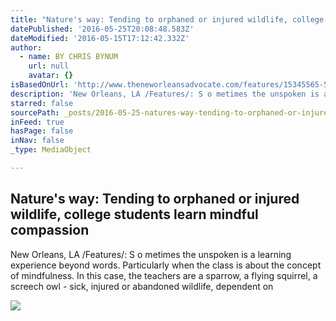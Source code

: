 ```yaml
---
title: "Nature's way: Tending to orphaned or injured wildlife, college students learn mindful compassion"
datePublished: '2016-05-25T20:08:48.583Z'
dateModified: '2016-05-15T17:12:42.332Z'
author:
  - name: BY CHRIS BYNUM
    url: null
    avatar: {}
isBasedOnUrl: 'http://www.theneworleansadvocate.com/features/15345565-55/natures-way-tending-to-orphaned-or-injured-wildlife-college-students-learn-mindful-compassion'
description: 'New Orleans, LA /Features/: S o metimes the unspoken is a learning experience beyond words. Particularly when the class is about the concept of mindfulness. In this case, the teachers are a sparrow, a flying squirrel, a screech owl - sick, injured or abandoned wildlife, dependent on'
starred: false
sourcePath: _posts/2016-05-25-natures-way-tending-to-orphaned-or-injured-wildlife-colle.md
inFeed: true
hasPage: false
inNav: false
_type: MediaObject

---
```

<article style=""><h1>Nature's way: Tending to orphaned or injured wildlife, college students learn mindful compassion</h1><p>New Orleans, LA /Features/: S o metimes the unspoken is a learning experience beyond words. Particularly when the class is about the concept of mindfulness. In this case, the teachers are a sparrow, a flying squirrel, a screech owl - sick, injured or abandoned wildlife, dependent on</p><img src="http://theadvocate.com/csp/mediapool/sites/dt.common.streams.StreamServer.cls?STREAMOID=$BbErB1ngAPXjyHcDLOBbs$daE2N3K4ZzOUsqbU5sYs$WayHzfkvi7ZvgvSBQTe1WCsjLu883Ygn4B49Lvm9bPe2QeMKQdVeZmXF$9l$4uCZ8QDXhaHEp3rvzXRJFdy0KqPHLoMevcTLo3h8xh70Y6N_U_CryOsw6FTOdKL_jpQ-&amp;CONTENTTYPE=image/jpeg" /></article>